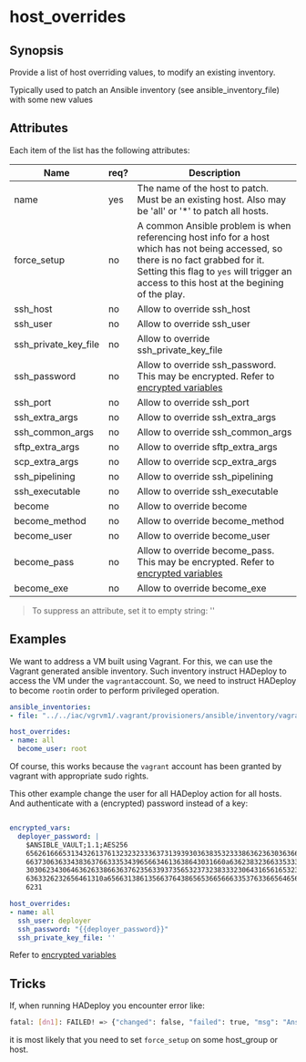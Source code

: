 # host_overrides

## Synopsis

Provide a list of host overriding values, to modify an existing inventory.

Typically used to patch an Ansible inventory (see ansible_inventory_file) with some new values

## Attributes

Each item of the list has the following attributes:


Name|req?|Description
---|---|---
name|yes|The name of the host to patch. Must be an existing host. Also may be 'all' or '*' to patch all hosts.
force_setup|no|A common Ansible problem is when referencing host info for a host which has not being accessed, so there is no fact grabbed for it.<br>Setting this flag to `yes` will trigger an access to this host at the begining of the play.
ssh_host|no|Allow to override ssh_host
ssh_user|no|Allow to override ssh_user
ssh_private_key_file|no|Allow to override ssh_private_key_file
ssh_password|no|Allow to override ssh_password. This may be encrypted. Refer to [encrypted variables](../core/encrypted_vars)
ssh_port|no|Allow to override ssh_port
ssh_extra_args|no|Allow to override ssh_extra_args
ssh_common_args|no|Allow to override ssh_common_args
sftp_extra_args|no|Allow to override sftp_extra_args
scp_extra_args|no|Allow to override scp_extra_args
ssh_pipelining|no|Allow to override ssh_pipelining
ssh_executable|no|Allow to override ssh_executable
become|no|Allow to override become
become_method|no|Allow to override become_method
become_user|no|Allow to override become_user
become_pass|no|Allow to override become_pass. This may be encrypted. Refer to [encrypted variables](../core/encrypted_vars)
become_exe|no|Allow to override become_exe



> To suppress an attribute, set it to empty string: ''

## Examples

We want to address a VM built using Vagrant. For this, we can use the Vagrant generated ansible inventory. Such inventory instruct HADeploy to access the VM under the `vagrant`account. 
So, we need to instruct HADeploy to become `root`in order to perform privileged operation. 

```yaml
ansible_inventories: 
- file: "../../iac/vgrvm1/.vagrant/provisioners/ansible/inventory/vagrant_ansible_inventory"

host_overrides:
- name: all
  become_user: root
```
Of course, this works because the `vagrant` account has been granted by vagrant with appropriate sudo rights. 

This other example change the user for all HADeploy action for all hosts. And authenticate with a (encrypted) password instead of a key:

```yaml

encrypted_vars:
  deployer_password: |
    $ANSIBLE_VAULT;1.1;AES256
    65626166653134326137613232323336373139393036383532333863623630363662303531306539
    6637306363343836376633353439656634613638643031660a636238323663353337313333663438
    30306234306463626338663637623563393735653237323833323064316561653237393538303762
    6363326232656461310a656631386135663764386565366566633537633665646562626236393462
    6231

host_overrides:
- name: all
  ssh_user: deployer      
  ssh_password: "{{deployer_password}}"
  ssh_private_key_file: ''
```
Refer to [encrypted variables](../core/encrypted_vars)

## Tricks

If, when running HADeploy you encounter error like:

```bash
fatal: [dn1]: FAILED! => {"changed": false, "failed": true, "msg": "AnsibleUndefinedVariable: 'dict object' has no attribute 'ansible_fqdn'"}
```

it is most likely that you need to set `force_setup` on some host_group or host.  
